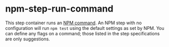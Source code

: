 # npm-step-run-command

This step container runs an [NPM command](https://docs.npmjs.com/cli-documentation/). An NPM step with no configuration will run `npm test` using the default settings as set by NPM. You can define any flags on a command; those listed in the step specifications are only suggestions.